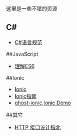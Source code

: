 这里是一些不错的资源
## C#
- [C#语言规范](http://www.cnblogs.com/forerunner/p/csls5-1-introduction.html)

##JavaScript
- [理解ES6](https://github.com/lenville/understandinges6)

##Ionic
- [Ionic](https://github.com/driftyco/ionic)
- [Ionic指南](https://github.com/ychow/ionic-guide)
- [ghost-ionic,Ionic Demo](https://github.com/ghost-client/ghost-ionic)

##其它
- [HTTP 接口设计指北](https://github.com/bolasblack/http-api-guide)

